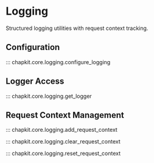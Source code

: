 # Logging

Structured logging utilities with request context tracking.

## Configuration

::: chapkit.core.logging.configure_logging

## Logger Access

::: chapkit.core.logging.get_logger

## Request Context Management

::: chapkit.core.logging.add_request_context

::: chapkit.core.logging.clear_request_context

::: chapkit.core.logging.reset_request_context
